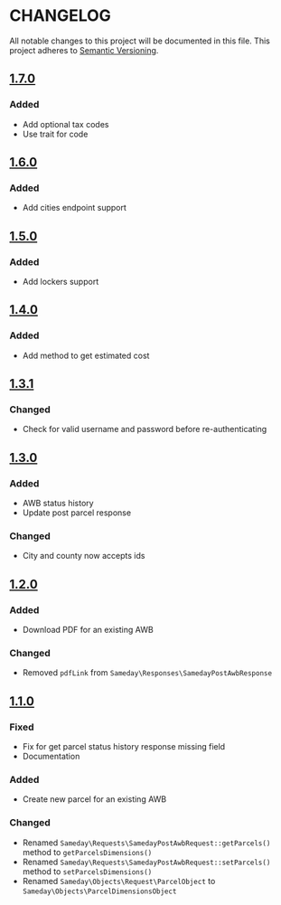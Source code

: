 # CHANGELOG

All notable changes to this project will be documented in this file.
This project adheres to [Semantic Versioning](http://semver.org/).

## [1.7.0](https://github.com/sameday-courier/php-sdk/compare/v1.6.0...v1.7.0)

### Added

- Add optional tax codes
- Use trait for code

## [1.6.0](https://github.com/sameday-courier/php-sdk/compare/v1.5.0...v1.6.0)

### Added

- Add cities endpoint support

## [1.5.0](https://github.com/sameday-courier/php-sdk/compare/v1.4.0...v1.5.0)

### Added

- Add lockers support

## [1.4.0](https://github.com/sameday-courier/php-sdk/compare/v1.3.1...v1.4.0)

### Added

- Add method to get estimated cost

## [1.3.1](https://github.com/sameday-courier/php-sdk/compare/v1.3.0...v1.3.1)

### Changed

- Check for valid username and password before re-authenticating

## [1.3.0](https://github.com/sameday-courier/php-sdk/compare/v1.2.0...v1.3.0)

### Added

- AWB status history
- Update post parcel response

### Changed

- City and county now accepts ids

## [1.2.0](https://github.com/sameday-courier/php-sdk/compare/v1.1.0...v1.2.0)

### Added

- Download PDF for an existing AWB

### Changed

- Removed `pdfLink` from `Sameday\Responses\SamedayPostAwbResponse`

## [1.1.0](https://github.com/sameday-courier/php-sdk/compare/v1.0.0...v1.1.0)

### Fixed

- Fix for get parcel status history response missing field
- Documentation

### Added

- Create new parcel for an existing AWB

### Changed

- Renamed `Sameday\Requests\SamedayPostAwbRequest::getParcels()` method to `getParcelsDimensions()`
- Renamed `Sameday\Requests\SamedayPostAwbRequest::setParcels()` method to `setParcelsDimensions()`
- Renamed `Sameday\Objects\Request\ParcelObject` to `Sameday\Objects\ParcelDimensionsObject`
